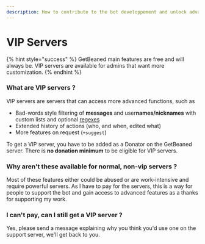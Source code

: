 ```yaml
---
description: How to contribute to the bot developpement and unlock advanced functions.
---
```


# VIP Servers

{% hint style="success" %}
GetBeaned main features are free and will always be. VIP servers are available for admins that want more customization.
{% endhint %}

### What are VIP servers ?

VIP servers are servers that can access more advanced functions, such as

* Bad-words style filtering of **messages** and user**names/**nick**names** with custom lists and optional [regexes](https://regex101.com)
* Extended history of actions \(who, and when, edited what\)
* More features on request \(`+suggest`\)

To get a VIP server, you have to be added as a Donator on the GetBeaned server. There is **no donation minimum** to be eligible for VIP servers. 

### Why aren't these available for normal, non-vip servers ?

Most of these features either could be abused or are work-intensive and require powerful servers. As I have to pay for the servers, this is a way for people to support the bot and gain access to advanced features as a thanks for supporting my work.

### I can't pay, can I still get a VIP server ?

Yes, please send a message explaining why you think you'd use one on the support server, we'll get back to you.

